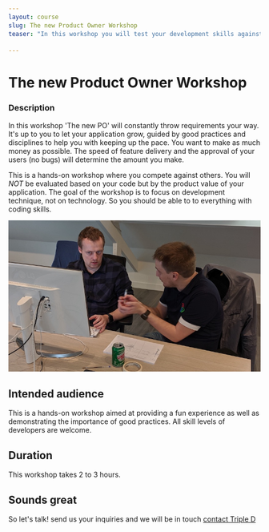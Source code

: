 ```yaml
---
layout: course
slug: The new Product Owner Workshop
teaser: "In this workshop you will test your development skills against those of your fellow developers. Trying to deliver features at a sustainable speed. Because the only way to go fast is to go well."

---
```


# The new Product Owner Workshop

### Description

In this workshop 'The new PO' will constantly throw requirements your way. It's up to you to let your application grow, guided by good practices and disciplines to help you with keeping up the pace. You want to make as much money as possible. The speed of feature delivery and the approval of your users (no bugs) will determine the amount you make.

This is a hands-on workshop where you compete against others. You will *NOT* be evaluated based on your code but by the product value of your application. The goal of the workshop is to focus on development technique, not on technology. So you should be able to to everything with coding skills.

![Pair programming](/img/courses/pairing.jpg)

## Intended audience

This is a hands-on workshop aimed at providing a fun experience as well as demonstrating the importance of good practices. All skill levels of developers are welcome.  

## Duration

This workshop takes 2 to 3 hours. 

## Sounds great

So let's talk! send us your inquiries and we will be in touch 
[contact Triple D](/contact/)
